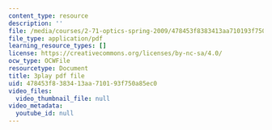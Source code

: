 ```yaml
---
content_type: resource
description: ''
file: /media/courses/2-71-optics-spring-2009/478453f8383413aa710193f750a85ec0_W-7gI87IG1A.pdf
file_type: application/pdf
learning_resource_types: []
license: https://creativecommons.org/licenses/by-nc-sa/4.0/
ocw_type: OCWFile
resourcetype: Document
title: 3play pdf file
uid: 478453f8-3834-13aa-7101-93f750a85ec0
video_files:
  video_thumbnail_file: null
video_metadata:
  youtube_id: null
---
```

